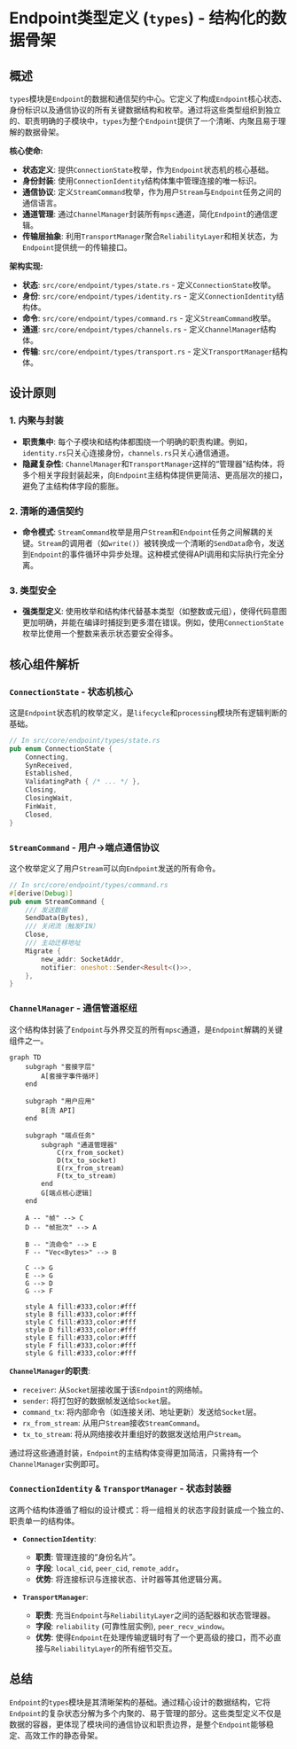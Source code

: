 # Endpoint类型定义 (`types`) - 结构化的数据骨架

## 概述

`types`模块是`Endpoint`的数据和通信契约中心。它定义了构成`Endpoint`核心状态、身份标识以及通信协议的所有关键数据结构和枚举。通过将这些类型组织到独立的、职责明确的子模块中，`types`为整个`Endpoint`提供了一个清晰、内聚且易于理解的数据骨架。

**核心使命:**
- **状态定义**: 提供`ConnectionState`枚举，作为`Endpoint`状态机的核心基础。
- **身份封装**: 使用`ConnectionIdentity`结构体集中管理连接的唯一标识。
- **通信协议**: 定义`StreamCommand`枚举，作为用户`Stream`与`Endpoint`任务之间的通信语言。
- **通道管理**: 通过`ChannelManager`封装所有`mpsc`通道，简化`Endpoint`的通信逻辑。
- **传输层抽象**: 利用`TransportManager`聚合`ReliabilityLayer`和相关状态，为`Endpoint`提供统一的传输接口。

**架构实现:**
- **状态**: `src/core/endpoint/types/state.rs` - 定义`ConnectionState`枚举。
- **身份**: `src/core/endpoint/types/identity.rs` - 定义`ConnectionIdentity`结构体。
- **命令**: `src/core/endpoint/types/command.rs` - 定义`StreamCommand`枚举。
- **通道**: `src/core/endpoint/types/channels.rs` - 定义`ChannelManager`结构体。
- **传输**: `src/core/endpoint/types/transport.rs` - 定义`TransportManager`结构体。

## 设计原则

### 1. 内聚与封装
- **职责集中**: 每个子模块和结构体都围绕一个明确的职责构建。例如，`identity.rs`只关心连接身份，`channels.rs`只关心通信通道。
- **隐藏复杂性**: `ChannelManager`和`TransportManager`这样的“管理器”结构体，将多个相关字段封装起来，向`Endpoint`主结构体提供更简洁、更高层次的接口，避免了主结构体字段的膨胀。

### 2. 清晰的通信契约
- **命令模式**: `StreamCommand`枚举是用户`Stream`和`Endpoint`任务之间解耦的关键。`Stream`的调用者（如`write()`）被转换成一个清晰的`SendData`命令，发送到`Endpoint`的事件循环中异步处理。这种模式使得API调用和实际执行完全分离。

### 3. 类型安全
- **强类型定义**: 使用枚举和结构体代替基本类型（如整数或元组），使得代码意图更加明确，并能在编译时捕捉到更多潜在错误。例如，使用`ConnectionState`枚举比使用一个整数来表示状态要安全得多。

## 核心组件解析

### `ConnectionState` - 状态机核心

这是`Endpoint`状态机的枚举定义，是`lifecycle`和`processing`模块所有逻辑判断的基础。

```rust
// In src/core/endpoint/types/state.rs
pub enum ConnectionState {
    Connecting,
    SynReceived,
    Established,
    ValidatingPath { /* ... */ },
    Closing,
    ClosingWait,
    FinWait,
    Closed,
}
```

### `StreamCommand` - 用户->端点通信协议

这个枚举定义了用户`Stream`可以向`Endpoint`发送的所有命令。

```rust
// In src/core/endpoint/types/command.rs
#[derive(Debug)]
pub enum StreamCommand {
    /// 发送数据
    SendData(Bytes),
    /// 关闭流（触发FIN）
    Close,
    /// 主动迁移地址
    Migrate {
        new_addr: SocketAddr,
        notifier: oneshot::Sender<Result<()>>,
    },
}
```

### `ChannelManager` - 通信管道枢纽

这个结构体封装了`Endpoint`与外界交互的所有`mpsc`通道，是`Endpoint`解耦的关键组件之一。

```mermaid
graph TD
    subgraph "套接字层"
        A[套接字事件循环]
    end
    
    subgraph "用户应用"
        B[流 API]
    end

    subgraph "端点任务"
        subgraph "通道管理器"
            C(rx_from_socket)
            D(tx_to_socket)
            E(rx_from_stream)
            F(tx_to_stream)
        end
        G[端点核心逻辑]
    end

    A -- "帧" --> C
    D -- "帧批次" --> A
    
    B -- "流命令" --> E
    F -- "Vec<Bytes>" --> B

    C --> G
    E --> G
    G --> D
    G --> F

    style A fill:#333,color:#fff
    style B fill:#333,color:#fff
    style C fill:#333,color:#fff
    style D fill:#333,color:#fff
    style E fill:#333,color:#fff
    style F fill:#333,color:#fff
    style G fill:#333,color:#fff
```
**`ChannelManager`的职责**:
- `receiver`: 从`Socket`层接收属于该`Endpoint`的网络帧。
- `sender`: 将打包好的数据帧发送给`Socket`层。
- `command_tx`: 将内部命令（如连接关闭、地址更新）发送给`Socket`层。
- `rx_from_stream`: 从用户`Stream`接收`StreamCommand`。
- `tx_to_stream`: 将从网络接收并重组好的数据发送给用户`Stream`。

通过将这些通道封装，`Endpoint`的主结构体变得更加简洁，只需持有一个`ChannelManager`实例即可。

### `ConnectionIdentity` & `TransportManager` - 状态封装器

这两个结构体遵循了相似的设计模式：将一组相关的状态字段封装成一个独立的、职责单一的结构体。

- **`ConnectionIdentity`**:
    - **职责**: 管理连接的“身份名片”。
    - **字段**: `local_cid`, `peer_cid`, `remote_addr`。
    - **优势**: 将连接标识与连接状态、计时器等其他逻辑分离。

- **`TransportManager`**:
    - **职责**: 充当`Endpoint`与`ReliabilityLayer`之间的适配器和状态管理器。
    - **字段**: `reliability` (可靠性层实例), `peer_recv_window`。
    - **优势**: 使得`Endpoint`在处理传输逻辑时有了一个更高级的接口，而不必直接与`ReliabilityLayer`的所有细节交互。

## 总结

`Endpoint`的`types`模块是其清晰架构的基础。通过精心设计的数据结构，它将`Endpoint`的复杂状态分解为多个内聚的、易于管理的部分。这些类型定义不仅是数据的容器，更体现了模块间的通信协议和职责边界，是整个`Endpoint`能够稳定、高效工作的静态骨架。
